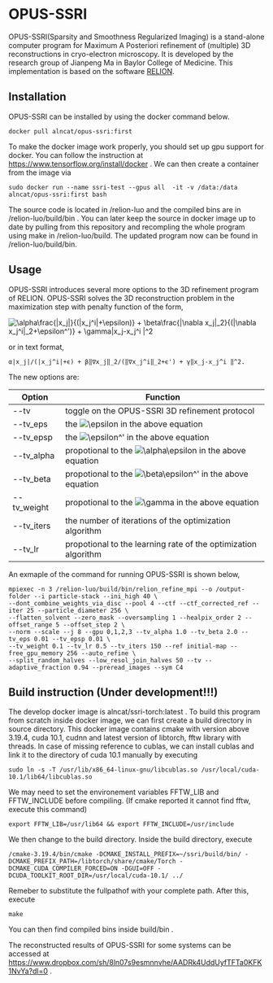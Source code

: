 

# OPUS-SSRI


OPUS-SSRI(Sparsity and Smoothness Regularized Imaging) is a stand-alone computer 
program for Maximum A Posteriori refinement of (multiple) 3D reconstructions in cryo-electron microscopy. It is developed by the 
research group of Jianpeng Ma in Baylor College of Medicine. This implementation is based on the software [RELION](https://www.ncbi.nlm.nih.gov/pubmed/22100448).

## Installation

OPUS-SSRI can be installed by using the docker command below.

```
docker pull alncat/opus-ssri:first
```
To make the docker image work properly, you should set up gpu support for docker. 
You can follow the instruction at https://www.tensorflow.org/install/docker .
We can then create a container from the image via
```
sudo docker run --name ssri-test --gpus all  -it -v /data:/data alncat/opus-ssri:first bash
```
The source code is located in /relion-luo and the compiled bins are in /relion-luo/build/bin .
You can later keep the source in docker image up to date by pulling from this repository and recompling the whole program using make in /relion-luo/build. The updated program now can be found in /relion-luo/build/bin.

## Usage

OPUS-SSRI introduces several more options to the 3D refinement program of RELION.
OPUS-SSRI solves the 3D reconstruction problem in the maximization step with penalty function of the form,

![\alpha\frac{|x_j|}{(|x_j^i|+\epsilon)} + \beta\frac{\|\nabla x_j\|_2}{(\|\nabla x_j^i\|_2\+\epsilon^')} + \gamma\|x_j-x_j^i \|^2](https://render.githubusercontent.com/render/math?math=%5Calpha%5Cfrac%7B%7Cx_j%7C%7D%7B(%7Cx_j%5Ei%7C%2B%5Cepsilon)%7D%20%2B%20%5Cbeta%5Cfrac%7B%5C%7C%5Cnabla%20x_j%5C%7C_2%7D%7B(%5C%7C%5Cnabla%20x_j%5Ei%5C%7C_2%5C%2B%5Cepsilon%5E')%7D%20%2B%20%5Cgamma%5C%7Cx_j-x_j%5Ei%20%5C%7C%5E2)

or in text format,

```
α|x_j|/(|x_j^i|+ϵ) + β‖∇x_j‖_2/(‖∇x_j^i‖_2+ϵ') + γ‖x_j-x_j^i ‖^2.
```

The new options are:

Option | Function
------------ | -------------
--tv |toggle on the OPUS-SSRI 3D refinement protocol
--tv_eps |the ![\epsilon](https://render.githubusercontent.com/render/math?math=%5Cepsilon) in the above equation
--tv_epsp |the ![\epsilon^'](https://render.githubusercontent.com/render/math?math=%5Cepsilon%5E') in the above equation
--tv_alpha |propotional to the ![\alpha\epsilon](https://render.githubusercontent.com/render/math?math=%5Calpha) in the above equation
--tv_beta |propotional to the ![\beta\epsilon^'](https://render.githubusercontent.com/render/math?math=%5Cbeta) in the above equation
--tv_weight |propotional to the ![\gamma](https://render.githubusercontent.com/render/math?math=%5Cgamma) in the above equation
--tv_iters |the number of iterations of the optimization algorithm
--tv_lr |propotional to the learning rate of the optimization algorithm

An exmaple of the command for running OPUS-SSRI is shown below,

```
mpiexec -n 3 /relion-luo/build/bin/relion_refine_mpi --o /output-folder --i particle-stack --ini_high 40 \ 
--dont_combine_weights_via_disc --pool 4 --ctf --ctf_corrected_ref --iter 25 --particle_diameter 256 \
--flatten_solvent --zero_mask --oversampling 1 --healpix_order 2 --offset_range 5 --offset_step 2 \ 
--norm --scale --j 8 --gpu 0,1,2,3 --tv_alpha 1.0 --tv_beta 2.0 --tv_eps 0.01 --tv_epsp 0.01 \
--tv_weight 0.1 --tv_lr 0.5 --tv_iters 150 --ref initial-map --free_gpu_memory 256 --auto_refine \ 
--split_random_halves --low_resol_join_halves 50 --tv --adaptive_fraction 0.94 --preread_images --sym C4 

```
## Build instruction (Under development!!!)
The develop docker image is alncat/ssri-torch:latest .
To build this program from scratch inside docker image, we can first create a build directory in source directory. 
This docker image contains cmake with version above 3.19.4, cuda 10.1, cudnn and latest version of libtorch, fftw library with threads. 
In case of missing reference to cublas, we can install cublas and link it to the directory of cuda 10.1 manually by executing 
```
sudo ln -s -T /usr/lib/x86_64-linux-gnu/libcublas.so /usr/local/cuda-10.1/lib64/libcublas.so
```
We may need to set the environement variables FFTW_LIB and FFTW_INCLUDE before compiling. (If cmake reported it cannot find fftw, execute this command)
```
export FFTW_LIB=/usr/lib64 && export FFTW_INCLUDE=/usr/include
```
We then change to the build directory. Inside the build directory, execute
```
/cmake-3.19.4/bin/cmake -DCMAKE_INSTALL_PREFIX=~/ssri/build/bin/ -DCMAKE_PREFIX_PATH=/libtorch/share/cmake/Torch -DCMAKE_CUDA_COMPILER_FORCED=ON -DGUI=OFF -DCUDA_TOOLKIT_ROOT_DIR=/usr/local/cuda-10.1/ ../
```
Remeber to substitute the fullpathof with your complete path.
After this, execute
```
make
```
You can then find compiled bins inside build/bin .

The reconstructed results of OPUS-SSRI for some systems can be accessed at https://www.dropbox.com/sh/8ln07s9esmnnvhe/AADRk4UddUyfTFTa0KFK1NvYa?dl=0 .
